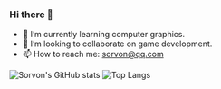 ### Hi there 👋

<!--
- 🔭 I’m currently working on ...
- 🤔 I’m looking for help with ...
- 💬 Ask me about ...
- 😄 Pronouns: ...
- ⚡ Fun fact: ...
-->

- 🌱 I’m currently learning computer graphics.
- 👯 I’m looking to collaborate on game development.
- 📫 How to reach me: sorvon@qq.com

![Sorvon's GitHub stats](https://github-readme-stats.vercel.app/api?username=sorvon) ![Top Langs](https://github-readme-stats.vercel.app/api/top-langs/?username=sorvon&layout=compact&langs_count=10)
